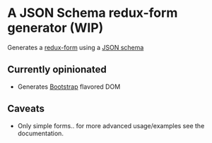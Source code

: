 # A JSON Schema redux-form generator (WIP)

Generates a [redux-form](http://redux-form.com/) using a [JSON schema](http://json-schema.org/)

## Currently opinionated

 * Generates [Bootstrap](https://getbootstrap.com) flavored DOM

## Caveats

 * Only simple forms.. for more advanced usage/examples see the documentation.
